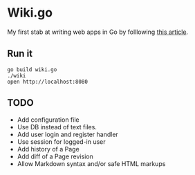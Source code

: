 Wiki.go
=======

My first stab at writing web apps in Go by folllowing [this article](http://golang.org/doc/articles/wiki/).

## Run it

~~~
go build wiki.go
./wiki
open http://localhost:8080
~~~

## TODO

* Add configuration file
* Use DB instead of text files.
* Add user login and register handler
* Use session for logged-in user
* Add history of a Page
* Add diff of a Page revision
* Allow Markdown syntax and/or safe HTML markups
